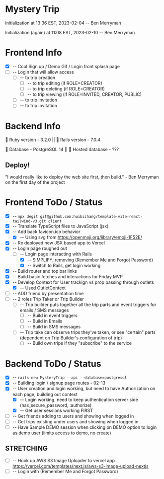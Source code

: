 # Mystery Trip

Initialization at 13:36 EST, 2023-02-04 -- Ben Merryman

Initialization (again) at 11:08 EST, 2023-02-10 -- Ben Merryman

# Frontend Info

- [x] -- Cool Sign up / Demo Gif / Login front splash page
- [ ] -- Login that will allow access
  - [ ] -- to trip creation
    - [ ] -- to trip editing (if ROLE=CREATOR)
    - [ ] -- to trip deleting (if ROLE=CREATOR)
    - [ ] -- to trip viewing (if ROLE=INVITED, CREATOR, PUBLIC)
  - [ ] -- to trip invitation
  - [ ] -- to trip invitation

# Backend Info

💎 Ruby version - 3.2.0 || 🚂 Rails version - 7.0.4

📂 Database - PostgreSQL 14 || 💫 Hosted database - ???

## Deploy!

"I would really like to deploy the web site first, then build." - Ben Merryman on the first day of the project
# Frontend ToDo / Status
- [x] -- `npx degit git@github.com:huibizhang/template-vite-react-tailwind-v3.git client`
- [x] -- Translate TypeScript files to JavaScript (jsx)
- [x] -- Add back favicon.ico behavior
  - [x] -- Using svg from https://openmoji.org/library/emoji-1F52E/
- [x] -- Re deployed new JSX based app to Vercel
- [x] -- Login page roughed out
  - [ ] -- Login page interacting with Rails
    - [x] -- SIMPLIFY, removing (Remember Me and Forgot Password)
    - [x] -- Switch to Rails, get login working
- [x] -- Build router and top bar links
- [x] -- Build basic fetches and interactions for Friday MVP
- [x] -- Develop Context for User trackign vs prop passing through outlets
  - [x] -- Used OutletContext
- [ ] -- ADD friend by presentation time
- [ ] -- 2 roles Trip Taker or Trip Builder
  - [ ] -- Trip builder puts together all the trip parts and event triggers for emails / SMS messages
    - [ ] -- Build in event triggers
    - [ ] -- Build in Emails
    - [ ] -- Build in SMS messages
  - [ ] -- Trip take can observe trips they've taken, or see "certain" parts (dependent on Trip Builder's configuration of trip)
    - [ ] -- Build own trips if they "subscribe" to the service

# Backend ToDo / Status

- [x] -- `rails new MysteryTrip --api --database=postgresql`
- [x] -- Building login / signup page routes - 02-13
- [x] -- User creation and login working, but need to  have Authorization on each page, building out context
  - [x] -- Login working, need to keep authentication server side (has_secure_password, :authorize)
  - [x] -- Get user sessions working FIRST
- [ ] -- Get friends adding to users and showing when logged in
- [ ] -- Get trips existing under users and showing when logged in
- [ ] -- Have Sample DEMO session when clicking on DEMO option to login as demo user (limits access to demo, no create)

## STRETCHING

- [ ] -- Hook up AWS S3 Image Uploader to vercel app https://vercel.com/templates/next.js/aws-s3-image-upload-nextjs
- [ ] -- Login with (Remember Me and Forgot Password)
